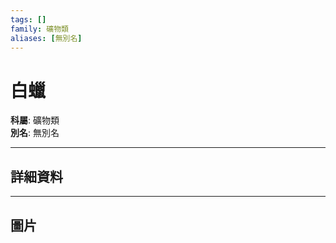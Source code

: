 ```yaml
---
tags: []
family: 礦物類
aliases: [無別名]
---
```


# 白蠟

**科屬**: 礦物類  
**別名**: 無別名  

---

## 詳細資料


---

## 圖片
